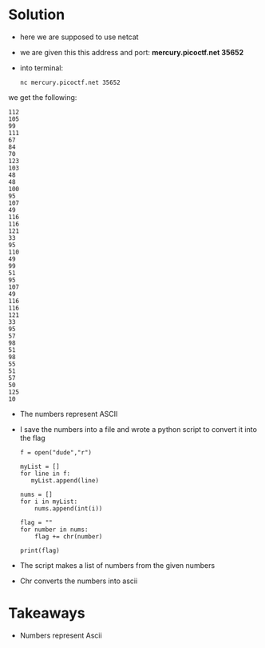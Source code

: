 # Solution


- here we are supposed to use netcat 
- we are given this this address and port: **mercury.picoctf.net 35652**
- into terminal:

      nc mercury.picoctf.net 35652

we get the following:

    112 
    105 
    99 
    111 
    67 
    84 
    70 
    123 
    103 
    48 
    48 
    100 
    95 
    107 
    49 
    116 
    116 
    121 
    33 
    95 
    110 
    49 
    99 
    51 
    95 
    107 
    49 
    116 
    116 
    121 
    33 
    95 
    57 
    98 
    51 
    98 
    55 
    51 
    57 
    50 
    125 
    10
    
- The numbers represent ASCII
- I save the numbers into a file and wrote a python script to convert it into the flag

      f = open("dude","r")

      myList = []
      for line in f:
         myList.append(line)

      nums = []
      for i in myList:
          nums.append(int(i))

      flag = ""
      for number in nums:
          flag += chr(number)

      print(flag)
      
- The script makes a list of numbers from the given numbers
- Chr converts the numbers into ascii



# Takeaways

- Numbers represent Ascii
